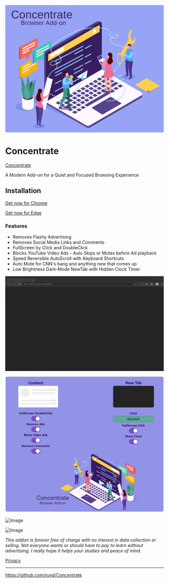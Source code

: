 ![Image](images/Concentrate.svg)

# Concentrate

[Concentrate](#focus)

A Modern Add-on for a Quiet and Focused Browsing Experience

## Installation

[Get now for Chrome](https://chrome.google.com/webstore/detail/goecnaonchbggnbifdlgcdflabaiilpj)

[Get now for Edge](https://microsoftedge.microsoft.com/addons/detail/mmlolmfkhnilblibmnalmkinojfpcckh)

### Features

- Removes Flashy Advertising
- Removes Social Media Links and Comments
- FullScreen by Click and DoubleClick
- Blocks YouTube Video Ads - Auto Skips or Mutes before Ad playback
- Speed Reversible AutoScroll with Keyboard Shortcuts
- Auto Mute for CNN's bang and anything new that comes up
- Low Brightness Dark-Mode NewTab with Hidden Clock Timer

![Image](visuals/ConcentrateNewTab.gif)

![Image](visuals/Options.png)

![Image](visuals/ConcentrateBlockVideo.gif)

![Image](visuals/ConcentrateScroll.gif)

_This addon is forever free of charge with no interest in data collection or selling. Not everyone wants or should have to pay to learn without advertising. I really hope it helps your studies and peace of mind._

[Privacy](PRIVACY.TXT)

---

https://github.com/ruyd/Concentrate

